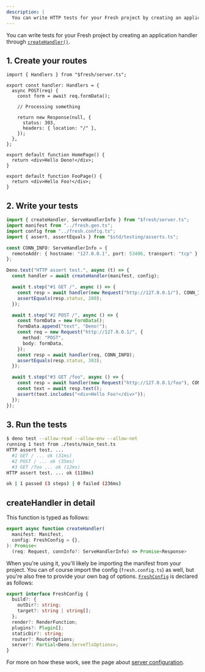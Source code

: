 ```yaml
---
description: |
  You can write HTTP tests for your Fresh project by creating an application handler.
---
```


You can write tests for your Fresh project by creating an application handler
through
[`createHandler()`](https://deno.land/x/fresh/server.ts?doc=&s=createHandler).

## 1. Create your routes

```tsx routes/index.tsx
import { Handlers } from "$fresh/server.ts";

export const handler: Handlers = {
  async POST(req) {
    const form = await req.formData();

    // Processing something

    return new Response(null, {
      status: 303,
      headers: { location: "/" },
    });
  },
};

export default function HomePage() {
  return <div>Hello Deno!</div>;
}
```

```tsx routes/foo.tsx
export default function FooPage() {
  return <div>Hello Foo!</div>;
}
```

## 2. Write your tests

```ts tests/main_test.ts
import { createHandler, ServeHandlerInfo } from "$fresh/server.ts";
import manifest from "../fresh.gen.ts";
import config from "../fresh.config.ts";
import { assert, assertEquals } from "$std/testing/asserts.ts";

const CONN_INFO: ServeHandlerInfo = {
  remoteAddr: { hostname: "127.0.0.1", port: 53496, transport: "tcp" },
};

Deno.test("HTTP assert test.", async (t) => {
  const handler = await createHandler(manifest, config);

  await t.step("#1 GET /", async () => {
    const resp = await handler(new Request("http://127.0.0.1/"), CONN_INFO);
    assertEquals(resp.status, 200);
  });

  await t.step("#2 POST /", async () => {
    const formData = new FormData();
    formData.append("text", "Deno!");
    const req = new Request("http://127.0.0.1/", {
      method: "POST",
      body: formData,
    });
    const resp = await handler(req, CONN_INFO);
    assertEquals(resp.status, 303);
  });

  await t.step("#3 GET /foo", async () => {
    const resp = await handler(new Request("http://127.0.0.1/foo"), CONN_INFO);
    const text = await resp.text();
    assert(text.includes("<div>Hello Foo!</div>"));
  });
});
```

## 3. Run the tests

```sh Terminal
$ deno test --allow-read --allow-env --allow-net
running 1 test from ./tests/main_test.ts
HTTP assert test. ...
  #1 GET / ... ok (31ms)
  #2 POST / ... ok (35ms)
  #3 GET /foo ... ok (12ms)
HTTP assert test. ... ok (118ms)

ok | 1 passed (3 steps) | 0 failed (236ms)
```

## createHandler in detail

This function is typed as follows:

```ts
export async function createHandler(
  manifest: Manifest,
  config: FreshConfig = {},
): Promise<
  (req: Request, connInfo?: ServeHandlerInfo) => Promise<Response>
```

When you're using it, you'll likely be importing the manifest from your project.
You can of course import the config (`fresh.config.ts`) as well, but you're also
free to provide your own bag of options.
[`FreshConfig`](https://deno.land/x/fresh/server.ts?s=FreshConfig) is declared
as follows:

```ts
export interface FreshConfig {
  build?: {
    outDir?: string;
    target?: string | string[];
  };
  render?: RenderFunction;
  plugins?: Plugin[];
  staticDir?: string;
  router?: RouterOptions;
  server?: Partial<Deno.ServeTlsOptions>;
}
```

For more on how these work, see the page about
[server configuration](/docs/latest/concepts/server-configuration.md).
